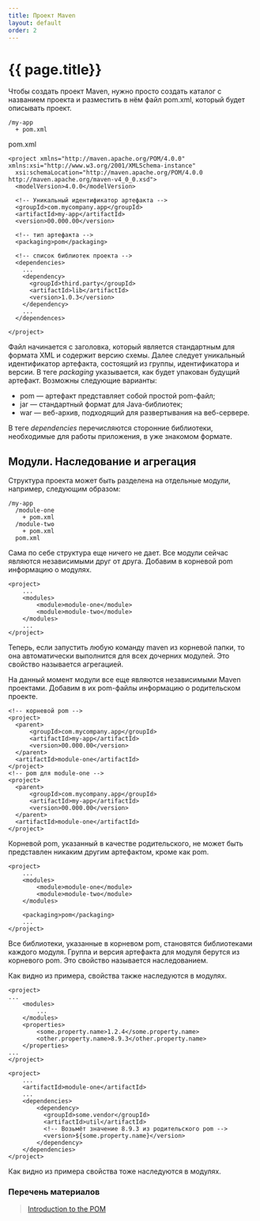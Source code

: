 ```yaml
---
title: Проект Maven
layout: default
order: 2
---
```


# {{ page.title}}
Чтобы создать проект Maven, нужно просто создать каталог с названием проекта и разместить в нём файл pom.xml, который будет описывать проект.
```
/my-app
  + pom.xml
```
pom.xml
```
<project xmlns="http://maven.apache.org/POM/4.0.0" xmlns:xsi="http://www.w3.org/2001/XMLSchema-instance"
  xsi:schemaLocation="http://maven.apache.org/POM/4.0.0 http://maven.apache.org/maven-v4_0_0.xsd">
  <modelVersion>4.0.0</modelVersion>
  
  <!-- Уникальный идентификатор артефакта -->
  <groupId>com.mycompany.app</groupId>
  <artifactId>my-app</artifactId>
  <version>00.000.00</version>
  
  <!-- тип артефакта --> 
  <packaging>pom</packaging>

  <!-- список библиотек проекта -->
  <dependencies>
    ...
    <dependency>
      <groupId>third.party</groupId>
      <artifactId>lib</artifactId>
      <version>1.0.3</version>
    </dependency>
    ...
  </dependences>
  
</project>
```
Файл начинается с заголовка, который является стандартным для формата XML и содержит версию схемы. Далее следует уникальный идентификатор артефакта, состоящий из группы, идентификатора и версии.
В теге _packaging_ указывается, как будет упакован будущий артефакт. Возможны следующие варианты:
* pom — артефакт представляет собой простой pom-файл;
* jar — стандартный формат для Java-библиотек;
* war — веб-архив, подходящий для развертывания на веб-сервере.

В теге _dependencies_ перечисляются сторонние библиотеки, необходимые для работы приложения, в уже знакомом формате.

## Модули. Наследование и агрегация
Структура проекта может быть разделена на отдельные модули, например, следующим образом:

```
/my-app
  /module-one
    + pom.xml
  /module-two
    + pom.xml
  pom.xml
```
Сама по себе структура еще ничего не дает. Все модули сейчас являются независимыми друг от друга.
Добавим в корневой pom информацию о модулях.

```
<project>
    ...
    <modules>
        <module>module-one</module>
        <module>module-two</module>
    </modules>
    ...    
</project>
```

Теперь, если запустить любую команду maven из корневой папки, то она автоматически выполнится для всех дочерних модулей.
Это свойство называется агрегацией. 

На данный момент модули все еще являются независимыми Maven проектами. Добавим в их pom-файлы информацию о родительском проекте.

```
<!-- корневой pom -->
<project>
  <parent>
      <groupId>com.mycompany.app</groupId>
      <artifactId>my-app</artifactId>
      <version>00.000.00</version>
  </parent>
  <artifactId>module-one</artifactId>
</project>
<!-- pom для module-one -->
<project>
  <parent>
      <groupId>com.mycompany.app</groupId>
      <artifactId>my-app</artifactId>
      <version>00.000.00</version>
  </parent>
  <artifactId>module-one</artifactId>
</project>
```
Корневой pom, указанный в качестве родительского, не может быть представлен никаким другим артефактом, кроме как pom.
```
<project>
    ...
    <modules>
        <module>module-one</module>
        <module>module-two</module>
    </modules>
    
    <packaging>pom</packaging>
    ...    
</project>
```
Все библиотеки, указанные в корневом pom, становятся библиотеками каждого модуля. Группа и версия артефакта для модуля берутся из корневого pom. 
 Это свойство называется наследованием.

Как видно из примера, свойства также наследуются в модулях.

```
<project>
...
    <modules>
        ...
    </modules>
    <properties>
        <some.property.name>1.2.4</some.property.name>
        <other.property.name>8.9.3</other.property.name>
    </properties>
...
</project>

<project>
    ...   
    <artifactId>module-one</artifactId>
    ...
    <dependencies>
        <dependency>
          <groupId>some.vendor</groupId>
          <artifactId>util</artifactId>
          <!-- Возьмёт значение 8.9.3 из родительского pom -->
          <version>${some.property.name}</version>
        </dependency>
    </dependencies>
</project>

```

Как видно из примера свойства тоже наследуются в модулях.


### Перечень материалов
> [Introduction to the POM](https://maven.apache.org/guides/introduction/introduction-to-the-pom.html)  




 







 




